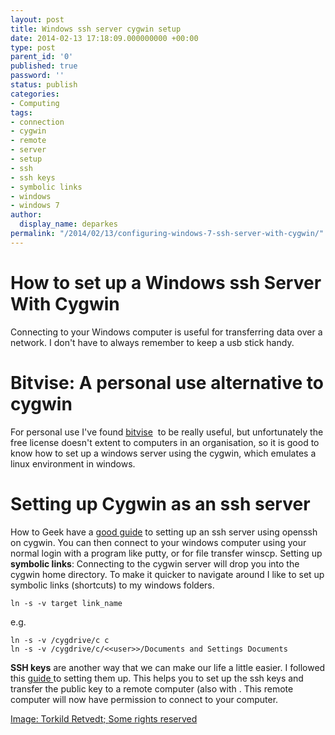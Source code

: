 ```yaml
---
layout: post
title: Windows ssh server cygwin setup
date: 2014-02-13 17:18:09.000000000 +00:00
type: post
parent_id: '0'
published: true
password: ''
status: publish
categories:
- Computing
tags:
- connection
- cygwin
- remote
- server
- setup
- ssh
- ssh keys
- symbolic links
- windows
- windows 7
author:
  display_name: deparkes
permalink: "/2014/02/13/configuring-windows-7-ssh-server-with-cygwin/"
---
```

<h1>How to set up a Windows ssh Server With Cygwin</h1>
Connecting to your Windows computer is useful for transferring data over a network. I don't have to always remember to keep a usb stick handy.
<h1>Bitvise: A personal use alternative to cygwin</h1>
For personal use I've found <a href="http://www.bitvise.com/winsshd">bitvise</a>  to be really useful, but unfortunately the free license doesn't extent to computers in an organisation, so it is good to know how to set up a windows server using the cygwin, which emulates a linux environment in windows.
<h1>Setting up Cygwin as an ssh server</h1>
How to Geek have a <a href="http://www.howtogeek.com/howto/41560/how-to-get-ssh-command-line-access-to-windows-7-using-cygwin/">good guide</a> to setting up an ssh server using openssh on cygwin.
You can then connect to your windows computer using your normal login with a program like putty, or for file transfer winscp.
Setting up <strong>symbolic links</strong>: Connecting to the cygwin server will drop you into the cygwin home directory. To make it quicker to navigate around I like to set up symbolic links (shortcuts) to my windows folders.

```
ln -s -v target link_name
```
e.g.

```
ln -s -v /cygdrive/c c
ln -s -v /cygdrive/c/<<user>>/Documents and Settings Documents
```
<strong>SSH keys</strong> are another way that we can make our life a little easier. I followed this <a href="https://www.digitalocean.com/community/articles/how-to-set-up-ssh-keys--2">guide </a>to setting them up. This helps you to set up the ssh keys and transfer the public key to a remote computer (also with . This remote computer will now have permission to connect to your computer.
<div id="yui_3_16_0_1_1423943112907_29045" class="view attribution-view clear-float photo-attribution">
<div class="attribution-info">
<a class="owner-name truncate" title="Go to Torkild Retvedt's photostream" href="https://www.flickr.com/photos/torkildr/" data-rapid_p="25" data-track="attributionNameClick">Image: Torkild Retvedt; </a><a class="photo-license-url" href="https://creativecommons.org/licenses/by-sa/2.0/" target="_newtab" rel="license cc:license" data-rapid_p="29">Some rights reserved</a><a class="owner-name truncate" title="Go to Torkild Retvedt's photostream" href="https://www.flickr.com/photos/torkildr/" data-rapid_p="25" data-track="attributionNameClick">
</a>
<div id="yui_3_16_0_1_1423943112907_29276" class="view follow-view clear-float photo-attribution"></div>
</div>
</div>
